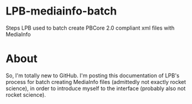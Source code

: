 # LPB-mediainfo-batch
Steps LPB used to batch create PBCore 2.0 compliant xml files with MediaInfo

# About
So, I'm totally new to GitHub. I'm posting this documentation of LPB's process for batch creating MediaInfo files (admittedly not exactly rocket science), in order to introduce myself to the interface (probably also not rocket science).
